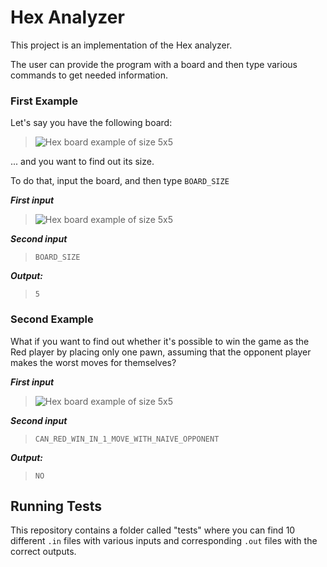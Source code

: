 
# Hex Analyzer

This project is an implementation of the Hex analyzer. 

The user can provide the program with a board and then type various commands to get needed information.

### First Example

Let's say you have the following board:

> ![Hex board example of size 5x5](data:image/png;base64,iVBORw0KGgoAAAANSUhEUgAAAYoAAAEmCAYAAAB8oNeFAAAKrGlDQ1BJQ0MgUHJvZmlsZQAASImVlwdQU+kWgP9700NCSwhFSuhNegsgJYQWQOnVRkgChBJiICiIqMjiCqwoIiLYQFdFFFwLIKIiotgWBQv2BVkUlHWxICoq7wJD2N037715Z+bM+e6555z//)

... and you want to find out its size.

To do that, input the board, and then type `BOARD_SIZE`

_**First input**_

> ![Hex board example of size 5x5](data:image/png;base64,iVBORw0KGgoAAAANSUhEUgAAAYoAAAEmCAYAAAB8oNeFAAAKrGlDQ1BJQ0MgUHJvZmlsZQAASImVlwdQU+kWgP9700NCSwhFSuhNegsgJYQWQOnVRkgChBJiICiIqMjiCqwoIiLYQFdFFFwLIKIiotgWBQv2BVkUlHWxICoq7wJD2N037715Z+bM+e6555z//)

_**Second input**_

> `BOARD_SIZE`

_**Output:**_

> `5`

### Second Example

What if you want to find out whether it's possible to win the game as the Red player by placing only one pawn, assuming that the opponent player makes the worst moves for themselves?

_**First input**_

> ![Hex board example of size 5x5](data:image/png;base64,iVBORw0KGgoAAAANSUhEUgAAAYoAAAEmCAYAAAB8oNeFAAAKrGlDQ1BJQ0MgUHJvZmlsZQAASImVlwdQU+kWgP9700NCSwhFSuhNegsgJYQWQOnVRkgChBJiICiIqMjiCqwoIiLYQFdFFFwLIKIiotgWBQv2BVkUlHWxICoq7wJD2N037715Z+bM+e6555z//)

_**Second input**_

> `CAN_RED_WIN_IN_1_MOVE_WITH_NAIVE_OPPONENT`

_**Output:**_

> `NO`

## Running Tests

This repository contains a folder called "tests" where you can find 10 different `.in` files with various inputs and corresponding `.out` files with the correct outputs.